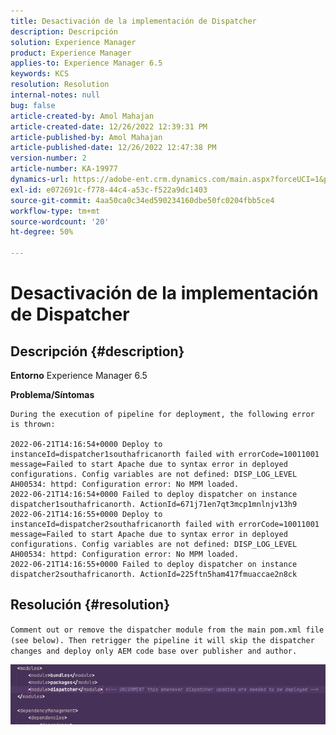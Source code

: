 ```yaml
---
title: Desactivación de la implementación de Dispatcher
description: Descripción
solution: Experience Manager
product: Experience Manager
applies-to: Experience Manager 6.5
keywords: KCS
resolution: Resolution
internal-notes: null
bug: false
article-created-by: Amol Mahajan
article-created-date: 12/26/2022 12:39:31 PM
article-published-by: Amol Mahajan
article-published-date: 12/26/2022 12:47:38 PM
version-number: 2
article-number: KA-19977
dynamics-url: https://adobe-ent.crm.dynamics.com/main.aspx?forceUCI=1&pagetype=entityrecord&etn=knowledgearticle&id=cfb87553-1a85-ed11-81ad-6045bd0067ea
exl-id: e072691c-f778-44c4-a53c-f522a9dc1403
source-git-commit: 4aa50ca0c34ed590234160dbe50fc0204fbb5ce4
workflow-type: tm+mt
source-wordcount: '20'
ht-degree: 50%

---
```


# Desactivación de la implementación de Dispatcher

## Descripción {#description}

<b>Entorno</b>
Experience Manager 6.5


<b>Problema/Síntomas</b>



```
During the execution of pipeline for deployment, the following error is thrown:

2022-06-21T14:16:54+0000 Deploy to instanceId=dispatcher1southafricanorth failed with errorCode=10011001 message=Failed to start Apache due to syntax error in deployed configurations. Config variables are not defined: DISP_LOG_LEVEL AH00534: httpd: Configuration error: No MPM loaded.
2022-06-21T14:16:54+0000 Failed to deploy dispatcher on instance dispatcher1southafricanorth. ActionId=671j71en7qt3mcp1mnlnjv13h9
2022-06-21T14:16:55+0000 Deploy to instanceId=dispatcher2southafricanorth failed with errorCode=10011001 message=Failed to start Apache due to syntax error in deployed configurations. Config variables are not defined: DISP_LOG_LEVEL AH00534: httpd: Configuration error: No MPM loaded.
2022-06-21T14:16:55+0000 Failed to deploy dispatcher on instance dispatcher2southafricanorth. ActionId=225ftn5ham417fmuaccae2n8ck
```



## Resolución {#resolution}


`Comment out or remove the dispatcher module from the main pom.xml file (see below). Then retrigger the pipeline it will skip the dispatcher changes and deploy only AEM code base over publisher and author.`

![](assets/9dee138f-ccf7-ec11-bb3d-000d3a5b0558.png)
